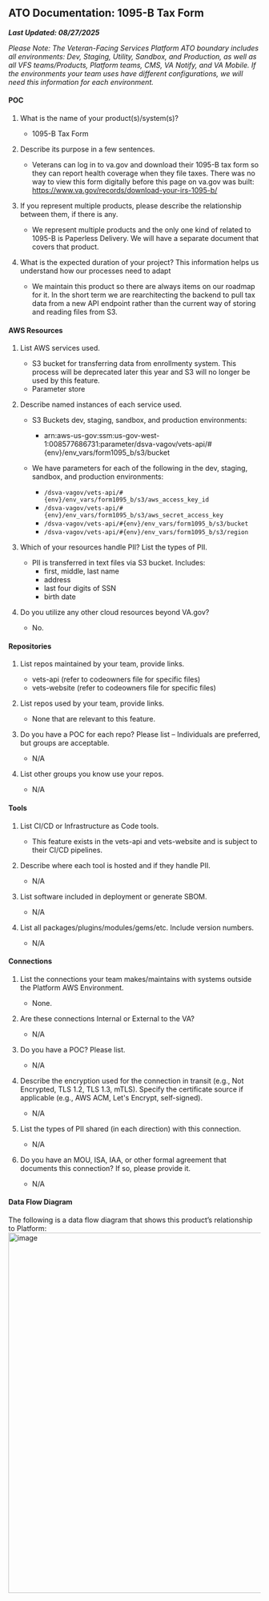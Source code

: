 ## ATO Documentation: 1095-B Tax Form
**_Last Updated: 08/27/2025_**

_Please Note: The Veteran-Facing Services Platform ATO boundary includes all environments: Dev, Staging, Utility, Sandbox, and Production, as well as all VFS teams/Products, Platform teams, CMS, VA Notify, and VA Mobile. If the environments your team uses have different configurations, we will need this information for each environment._

#### POC
1. What is the name of your product(s)/system(s)?

   - 1095-B Tax Form

2. Describe its purpose in a few sentences.

   - Veterans can log in to va.gov and download their 1095-B tax form so they can report health coverage when they file taxes. There was no way to view this form digitally before this page on va.gov was built: https://www.va.gov/records/download-your-irs-1095-b/

3. If you represent multiple products, please describe the relationship between them, if there is any.

   - We represent multiple products and the only one kind of related to 1095-B is Paperless Delivery. We will have a separate document that covers that product.

4. What is the expected duration of your project? This information helps us understand how our processes need to adapt

   - We maintain this product so there are always items on our roadmap for it. In the short term we are rearchitecting the backend to pull tax data from a new API endpoint rather than the current way of storing and reading files from S3.

#### AWS Resources
1. List AWS services used.

   - S3 bucket for transferring data from enrollmenty system. This process will be deprecated later this year and S3 will no longer be used by this feature.
   - Parameter store

2. Describe named instances of each service used.

   - S3 Buckets dev, staging, sandbox, and production environments:
      - arn:aws-us-gov:ssm:us-gov-west-1:008577686731:parameter/dsva-vagov/vets-api/#{env}/env_vars/form1095_b/s3/bucket

   - We have parameters for each of the following in the dev, staging, sandbox, and production environments:
      - `/dsva-vagov/vets-api/#{env}/env_vars/form1095_b/s3/aws_access_key_id`
      - `/dsva-vagov/vets-api/#{env}/env_vars/form1095_b/s3/aws_secret_access_key`
      - `/dsva-vagov/vets-api/#{env}/env_vars/form1095_b/s3/bucket`
      - `/dsva-vagov/vets-api/#{env}/env_vars/form1095_b/s3/region`

3. Which of your resources handle PII? List the types of PII.

   - PII is transferred in text files via S3 bucket. Includes:
      - first, middle, last name
      - address
      - last four digits of SSN
      - birth date

4. Do you utilize any other cloud resources beyond VA.gov?

   - No.

#### Repositories
1. List repos maintained by your team, provide links.

   - vets-api (refer to codeowners file for specific files)
   - vets-website (refer to codeowners file for specific files)

2. List repos used by your team, provide links.

   - None that are relevant to this feature.

3. Do you have a POC for each repo? Please list – Individuals are preferred, but groups are acceptable.

   - N/A

4. List other groups you know use your repos.

   - N/A

#### Tools
1. List CI/CD or Infrastructure as Code tools.

   - This feature exists in the vets-api and vets-website and is subject to their CI/CD pipelines.

2. Describe where each tool is hosted and if they handle PII.

   - N/A

3. List software included in deployment or generate SBOM.

   - N/A

4. List all packages/plugins/modules/gems/etc. Include version numbers.

   - N/A

#### Connections
1. List the connections your team makes/maintains with systems outside the Platform AWS Environment.

   - None.

2. Are these connections Internal or External to the VA?

   - N/A

3. Do you have a POC? Please list.

   - N/A

4. Describe the encryption used for the connection in transit (e.g., Not Encrypted, TLS 1.2, TLS 1.3, mTLS). Specify the certificate source if applicable (e.g., AWS ACM, Let's Encrypt, self-signed).

   - N/A

5. List the types of PII shared (in each direction) with this connection.

   - N/A

6. Do you have an MOU, ISA, IAA, or other formal agreement that documents this connection? If so, please provide it.

   - N/A

#### Data Flow Diagram

The following is a data flow diagram that shows this product’s relationship to Platform:
<img width="720" alt="image" src="https://user-images.githubusercontent.com/93789249/183568394-857d5036-d619-49b0-b138-ee8e9a66d3ef.png">
